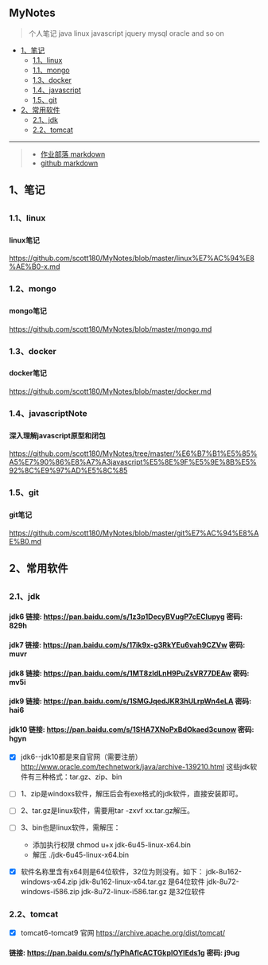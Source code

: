 ## MyNotes
> 个人笔记
java  linux  javascript  jquery  mysql oracle and so on
  
*   [1、笔记](#note)
    *   [1.1、linux](#linuxNote)
    *   [1.1、mongo](#mongoNote)
    *   [1.3、docker](#dockerNote)
    *   [1.4、javascript](#javascriptNote)
    *   [1.5、git](#gitNote)
*   [2、常用软件](#commonSoft)
    *   [2.1、jdk](#jdkSoft)
    *   [2.2、tomcat](#tomcatSoft)
    
*****************************************************************

>* [作业部落 markdown]( https://www.zybuluo.com/mdeditor )
>* [github markdown]( https://jbt.github.io/markdown-editor/ )


## 1、笔记 <h2 id="note"></h2>

###  1.1、linux <h3 id="linuxNote"></h3>
#### linux笔记 
https://github.com/scott180/MyNotes/blob/master/linux%E7%AC%94%E8%AE%B0-x.md

###  1.2、mongo <h3 id="mongoNote"></h3>
#### mongo笔记 
https://github.com/scott180/MyNotes/blob/master/mongo.md


###  1.3、docker <h3 id="dockerNote"></h3>
#### docker笔记 
https://github.com/scott180/MyNotes/blob/master/docker.md

###  1.4、javascriptNote <h3 id="javascriptNote"></h3>
#### 深入理解javascript原型和闭包
https://github.com/scott180/MyNotes/tree/master/%E6%B7%B1%E5%85%A5%E7%90%86%E8%A7%A3javascript%E5%8E%9F%E5%9E%8B%E5%92%8C%E9%97%AD%E5%8C%85

###  1.5、git <h3 id="gitNote"></h3>
#### git笔记 
https://github.com/scott180/MyNotes/blob/master/git%E7%AC%94%E8%AE%B0.md
	
	
## 2、常用软件 <h2 id="commonSoft"></h2>
<h3 id="jdkSoft"></h3>

### 2.1、jdk 

#### jdk6 链接: https://pan.baidu.com/s/1z3p1DecyBVugP7cECIupyg 密码: 829h
#### jdk7 链接: https://pan.baidu.com/s/17ik9x-g3RkYEu6vah9CZVw 密码: muvr
#### jdk8 链接: https://pan.baidu.com/s/1MT8zldLnH9PuZsVR77DEAw 密码: mv5i
#### jdk9 链接: https://pan.baidu.com/s/1SMGJqedJKR3hULrpWn4eLA 密码: hai6
#### jdk10 链接: https://pan.baidu.com/s/1SHA7XNoPxBdOkaed3cunow 密码: hgyn


- [x] jdk6--jdk10都是来自官网（需要注册）
http://www.oracle.com/technetwork/java/archive-139210.html
这些jdk软件有三种格式：tar.gz、zip、bin
- [ ] 1、zip是windoxs软件，解压后会有exe格式的jdk软件，直接安装即可。
- [ ] 2、tar.gz是linux软件，需要用tar -zxvf xx.tar.gz解压。
- [ ] 3、bin也是linux软件，需解压：
   - 添加执行权限 
    chmod u+x jdk-6u45-linux-x64.bin
   - 解压 
    ./jdk-6u45-linux-x64.bin
    
- [x] 软件名称里含有x64则是64位软件，32位为则没有。如下：
jdk-8u162-windows-x64.zip  jdk-8u162-linux-x64.tar.gz  是64位软件
jdk-8u72-windows-i586.zip jdk-8u72-linux-i586.tar.gz   是32位软件


<h3 id="tomcatSoft"></h3>

### 2.2、tomcat
- [x]  tomcat6-tomcat9 官网 https://archive.apache.org/dist/tomcat/

#### 链接: https://pan.baidu.com/s/1yPhAfIcACTGkpIOYlEds1g 密码: j9ug


